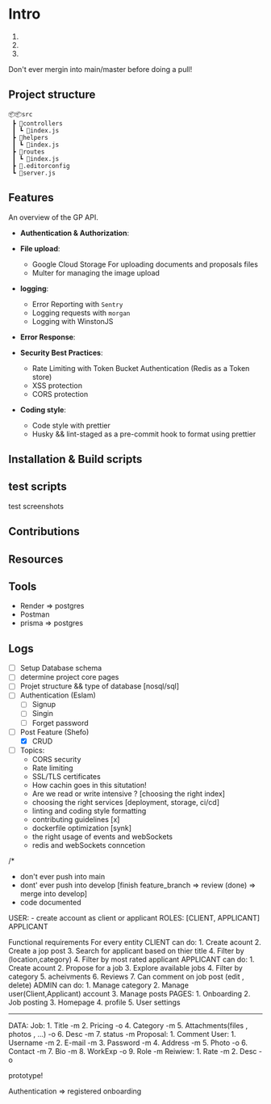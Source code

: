 # Intro

1.

2.

3.

Don't ever mergin into main/master before doing a pull!

## Project structure

```
📦📦src
 ┣ 📂controllers
 ┃ ┗ 📜index.js
 ┣ 📂helpers
 ┃ ┗ 📜index.js
 ┣ 📂routes
 ┃ ┗ 📜index.js
 ┣ 📜.editorconfig
 ┗ 📜server.js
```

## Features

An overview of the GP API.

-   **Authentication & Authorization**:

-   **File upload**:
    -   Google Cloud Storage For uploading documents and proposals files
    -   Multer for managing the image upload
-   **logging**:
    -   Error Reporting with `Sentry`
    -   Logging requests with `morgan`
    -   Logging with WinstonJS
-   **Error Response**:

-   **Security Best Practices**:
    -   Rate Limiting with Token Bucket Authentication (Redis as a Token store)
    -   XSS protection
    -   CORS protection
-   **Coding style**:
    -   Code style with prettier
    -   Husky && lint-staged as a pre-commit hook to format using prettier

## Installation & Build scripts

## test scripts

test screenshots

## Contributions

## Resources

## Tools

-   Render => postgres
-   Postman
-   prisma => postgres

## Logs

-   [ ] Setup Database schema
-   [ ] determine project core pages
-   [ ] Projet structure && type of database [nosql/sql]
-   [ ] Authentication (Eslam)
    -   [ ] Signup
    -   [ ] Singin
    -   [ ] Forget password
-   [ ] Post Feature (Shefo)
    -   [x] CRUD
-   [ ] Topics:
    -   CORS security
    -   Rate limiting
    -   SSL/TLS certificates
    -   How cachin goes in this situtation!
    -   Are we read or write intensive ? [choosing the right index]
    -   choosing the right services [deployment, storage, ci/cd]
    -   linting and coding style formatting
    -   contributing guidelines [x]
    -   dockerfile optimization [synk]
    -   the right usage of events and webSockets
    -   redis and webSockets conncetion

/\*

-   don't ever push into main
-   dont' ever push into develop [finish feature_branch => review (done) => merge into develop]
-   code documented

USER: - create account as client or applicant
ROLES: [CLIENT, APPLICANT]
APPLICANT

Functional requirements For every entity
CLIENT can do: 1. Create acount 2. Create a jop post 3. Search for applicant based on thier title 4. Filter by (location,category) 4. Filter by most rated applicant
APPLICANT can do: 1. Create acount 2. Propose for a job 3. Explore available jobs 4. Filter by category 5. acheivments 6. Reviews 7. Can comment on job post (edit , delete)
ADMIN can do: 1. Manage category 2. Manage user(Client,Applicant) account 3. Manage posts
PAGES: 1. Onboarding 2. Job posting 3. Homepage 4. profile 5. User settings

---

DATA:
Job: 1. Title -m 2. Pricing -o 4. Category -m 5. Attachments(files , photos , ...) -o 6. Desc -m 7. status -m
Proposal: 1. Comment
User: 1. Username -m 2. E-mail -m 3. Password -m 4. Address -m 5. Photo -o 6. Contact -m 7. Bio -m 8. WorkExp -o 9. Role -m
Reiwiew: 1. Rate -m 2. Desc -o

prototype!

Authentication => registered
onboarding

